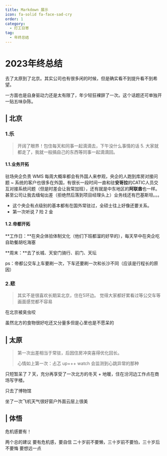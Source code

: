 ```yaml
---
title: Markdown 展示
icon: fa-solid fa-face-sad-cry
order: 1
category:
  - 打工日寄
tag:
  - 年终总结
---
```




# 2023年终总结

去了太原到了北京。其实公司也有很多闲的时候，但是确实看不到提升看不到希望。

一方面也是自身驱动力还是太有限了，年少轻狂裸辞了一次。这个话题还可单独开一贴五味杂陈。

## | 北京

### 1.乐

> 开阔了眼界！包住每天和同事一起滴滴去，下午没什么事情的话 5. 大家就都走了，我就一般搞自己的东西等同事一起滴滴回。

#### 1.1.业务开拓

驻场央企负责 WMS 每周大概率都会有外国人来参观，央企的人跑到库房对接问题 ~ 系统的客户也很多在外国，有很长一段时间一直和驻**安哥拉**的CATIC人员交互对接系统问题（但是时差会让我常加班），还有就是中东地区的**阿联酋**也一样。甚至公司让我去缅甸出差（拒绝然后落到项目经理头上）业务线还有巴基斯坦。。。

* 这个央企有点级别的基本都有在国外常驻过，全硕士往上好像还要关系。
* 第一次听说 7 险 2 金

#### 1.2.帝都开拓

**工作日：**在央企体验体制文化（他们下班都溜的好早的），每天早中在央企吃自助餐胡吃海塞

**周末：**去了长城、天安门骑行、前门、天坛

ps：帝都公交车上车要刷一次，下车还要刷一次和长沙不同（应该是行程长的原因）

### 2.悲

> 其实不是很喜欢长期呆北京，住在5环边。   觉得大家都好累看过等公交车等画面感觉都不容易

在北京被臭虫咬

虽然北方的食物很好吃还又分量多但是心里也是不愿呆的



## | 太原

> 第一次出差相当于常驻，后因住房冲突喜得优化回长。
>
> 心情如上第一次：忐忑 up+++     watch 会监测到心跳异常的那种

只短暂呆了 7 天，充分再享受了一次北方的冬天 + 地暖，住在汾河边工作点在商场写字楼。

只去了博物馆

坐了一次飞机天气很好窗户外面云层上很美





## | 体悟

危机感要有！

两个总的建议  要有危机感，要自信         二十岁前不要懒，三十岁前不要怕，三十岁后不要悔        要想远一点
